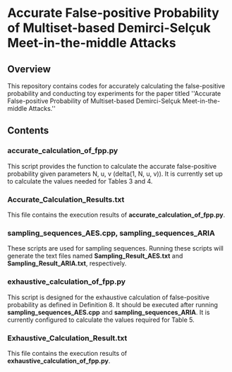 # Accurate False-positive Probability of Multiset-based Demirci-Selçuk Meet-in-the-middle Attacks

## Overview

This repository contains codes for accurately calculating the false-positive probability and conducting toy experiments for the paper titled ''Accurate False-positive Probability of Multiset-based Demirci-Selçuk Meet-in-the-middle Attacks.''

## Contents

### accurate_calculation_of_fpp.py
This script provides the function to calculate the accurate false-positive probability given parameters N, u, v (delta(1, N, u, v)). It is currently set up to calculate the values needed for Tables 3 and 4.

### Accurate_Calculation_Results.txt
This file contains the execution results of **accurate_calculation_of_fpp.py**.

### sampling_sequences_AES.cpp, sampling_sequences_ARIA
These scripts are used for sampling sequences. Running these scripts will generate the text files named **Sampling_Result_AES.txt** and **Sampling_Result_ARIA.txt**, respectively.

### exhaustive_calculation_of_fpp.py
This script is designed for the exhaustive calculation of false-positive probability as defined in Definition 8. It should be executed after running **sampling_sequences_AES.cpp** and **sampling_sequences_ARIA**. It is currently configured to calculate the values required for Table 5.

### Exhaustive_Calculation_Result.txt
This file contains the execution results of **exhaustive_calculation_of_fpp.py**.
